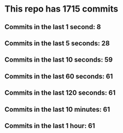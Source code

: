 # This repo has 1715 commits

## Commits in the last 1 second: 8
## Commits in the last 5 seconds: 28
## Commits in the last 10 seconds: 59
## Commits in the last 60 seconds: 61
## Commits in the last 120 seconds: 61
## Commits in the last 10 minutes: 61
## Commits in the last 1 hour: 61
